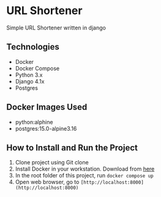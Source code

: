 # URL Shortener
Simple URL Shortener written in django

## Technologies
- Docker
- Docker Compose
- Python 3.x
- Django 4.1x
- Postgres

## Docker Images Used
- python:alphine
- postgres:15.0-alpine3.16

## How to Install and Run the Project
1. Clone project using Git clone
2. Install Docker in your workstation. Download from [here](https://www.docker.com/)
3. In the root folder of this project, run ` docker compose up `
4. Open web browser, go to `[http://localhost:8000](http://localhost:8000)`
